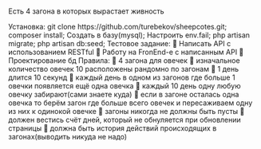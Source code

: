 <p align="center"><h1></h1>Есть 4 загона в которых вырастает живность</p>
Установка:
git clone https://github.com/turebekov/sheepcotes.git;
composer install;
Создать в базу(mysql);
Настроить env.fail;
php artisan migrate;
php artisan db:seed;
Тестовое задание:
 Написать API с использованием RESTful
 Работу на FronEnd-e с написанным API
 Проектирование бд
Правила:
 4 загона для овечек
 изначальное количество овечек 10 расположены рандомно по загонам
 1 день длится 10 секунд
 каждый день в одном из загонов где больше 1 овечки появляется ещё одна овечка
 каждый 10 день одну любую овечку забирают(сами знаете куда)
 если в загоне осталась одна овечка то берём загон где больше всего овечек и пересаживаем
одну из них к одинокой овечке
 загоны никогда не должны быть пусты
 должен вестись счёт дней, который не обнуляется при обновлении страницы
 должна быть история действий происходящих в загонах(выводить никуда не надо)
